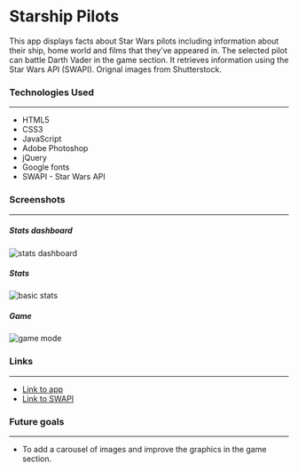 # Starship Pilots 

This app displays facts about Star Wars pilots including information about their ship, home world and films that they’ve appeared in. The selected pilot can battle Darth Vader in the game section. It retrieves information using the Star Wars API (SWAPI). Orignal images from Shutterstock.

### Technologies Used
---

* HTML5
* CSS3
* JavaScript
* Adobe Photoshop
* jQuery
* Google fonts
* SWAPI - Star Wars API 

### Screenshots
---

##### *Stats dashboard*
![stats dashboard](https://i.imgur.com/C0TyXg9.png)
##### *Stats*
![basic stats](https://i.imgur.com/RHb5k98.png)
##### *Game*
![game mode](https://i.imgur.com/rQIqndk.png)

### Links
---

* [Link to app](https://starshipstats.netlify.app/)  
* [Link to SWAPI](https://swapi.dev/)

### Future goals
---
* To add a carousel of images and improve the graphics in the game section. 
